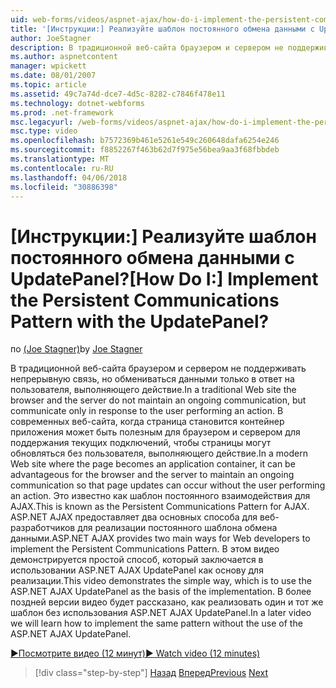 ```yaml
---
uid: web-forms/videos/aspnet-ajax/how-do-i-implement-the-persistent-communications-pattern-with-the-updatepanel
title: '[Инструкции:] Реализуйте шаблон постоянного обмена данными с UpdatePanel? | Документы Майкрософт'
author: JoeStagner
description: В традиционной веб-сайта браузером и сервером не поддерживать непрерывную связь, но обмениваться данными только в ответ на пользователя, выполняющего акт...
ms.author: aspnetcontent
manager: wpickett
ms.date: 08/01/2007
ms.topic: article
ms.assetid: 49c7a74d-dce7-4d5c-8282-c7846f478e11
ms.technology: dotnet-webforms
ms.prod: .net-framework
msc.legacyurl: /web-forms/videos/aspnet-ajax/how-do-i-implement-the-persistent-communications-pattern-with-the-updatepanel
msc.type: video
ms.openlocfilehash: b7572369b461e5261e549c260648dafa6254e246
ms.sourcegitcommit: f8852267f463b62d7f975e56bea9aa3f68fbbdeb
ms.translationtype: MT
ms.contentlocale: ru-RU
ms.lasthandoff: 04/06/2018
ms.locfileid: "30886398"
---
```

<a name="how-do-i-implement-the-persistent-communications-pattern-with-the-updatepanel"></a><span data-ttu-id="8ac0d-104">[Инструкции:] Реализуйте шаблон постоянного обмена данными с UpdatePanel?</span><span class="sxs-lookup"><span data-stu-id="8ac0d-104">[How Do I:] Implement the Persistent Communications Pattern with the UpdatePanel?</span></span>
====================
<span data-ttu-id="8ac0d-105">по [(Joe Stagner)](https://github.com/JoeStagner)</span><span class="sxs-lookup"><span data-stu-id="8ac0d-105">by [Joe Stagner](https://github.com/JoeStagner)</span></span>

<span data-ttu-id="8ac0d-106">В традиционной веб-сайта браузером и сервером не поддерживать непрерывную связь, но обмениваться данными только в ответ на пользователя, выполняющего действие.</span><span class="sxs-lookup"><span data-stu-id="8ac0d-106">In a traditional Web site the browser and the server do not maintain an ongoing communication, but communicate only in response to the user performing an action.</span></span> <span data-ttu-id="8ac0d-107">В современных веб-сайта, когда страница становится контейнер приложения может быть полезным для браузером и сервером для поддержания текущих подключений, чтобы страницы могут обновляться без пользователя, выполняющего действие.</span><span class="sxs-lookup"><span data-stu-id="8ac0d-107">In a modern Web site where the page becomes an application container, it can be advantageous for the browser and the server to maintain an ongoing communication so that page updates can occur without the user performing an action.</span></span> <span data-ttu-id="8ac0d-108">Это известно как шаблон постоянного взаимодействия для AJAX.</span><span class="sxs-lookup"><span data-stu-id="8ac0d-108">This is known as the Persistent Communications Pattern for AJAX.</span></span> <span data-ttu-id="8ac0d-109">ASP.NET AJAX предоставляет два основных способа для веб-разработчиков для реализации постоянного шаблона обмена данными.</span><span class="sxs-lookup"><span data-stu-id="8ac0d-109">ASP.NET AJAX provides two main ways for Web developers to implement the Persistent Communications Pattern.</span></span> <span data-ttu-id="8ac0d-110">В этом видео демонстрируется простой способ, который заключается в использовании ASP.NET AJAX UpdatePanel как основу для реализации.</span><span class="sxs-lookup"><span data-stu-id="8ac0d-110">This video demonstrates the simple way, which is to use the ASP.NET AJAX UpdatePanel as the basis of the implementation.</span></span> <span data-ttu-id="8ac0d-111">В более поздней версии видео будет рассказано, как реализовать один и тот же шаблон без использования ASP.NET AJAX UpdatePanel.</span><span class="sxs-lookup"><span data-stu-id="8ac0d-111">In a later video we will learn how to implement the same pattern without the use of the ASP.NET AJAX UpdatePanel.</span></span>

[<span data-ttu-id="8ac0d-112">&#9654;Посмотрите видео (12 минут)</span><span class="sxs-lookup"><span data-stu-id="8ac0d-112">&#9654; Watch video (12 minutes)</span></span>](https://channel9.msdn.com/Blogs/ASP-NET-Site-Videos/how-do-i-implement-the-persistent-communications-pattern-with-the-updatepanel)

> [!div class="step-by-step"]
> <span data-ttu-id="8ac0d-113">[Назад](how-do-i-use-the-conditional-updatemode-of-the-updatepanel.md)
> [Вперед](how-do-i-localize-an-aspnet-ajax-application.md)</span><span class="sxs-lookup"><span data-stu-id="8ac0d-113">[Previous](how-do-i-use-the-conditional-updatemode-of-the-updatepanel.md)
[Next](how-do-i-localize-an-aspnet-ajax-application.md)</span></span>
